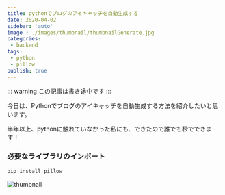 ```yaml
---
title: pythonでブログのアイキャッチを自動生成する
date: 2020-04-02
sidebar: 'auto'
image : ./images/thumbnail/thumbnailGenerate.jpg
categories:
 - backend
tags:
 - python
 - pillow
publish: true
---
```


::: warning
この記事は書き途中です
:::

今日は、Pythonでブログのアイキャッチを自動生成する方法を紹介したいと思います。

半年以上、pythonに触れていなかった私にも、できたので誰でも秒でできます！

### 必要なライブラリのインポート

``` bash
pip install pillow
```


![thumbnail](/images/thumbnail/thumbnailGenerate.jpg)